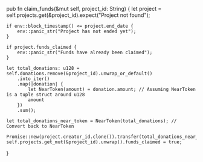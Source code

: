 pub fn claim_funds(&mut self, project_id: String) {
    let project = self.projects.get(&project_id).expect("Project not found");

    if env::block_timestamp() <= project.end_date {
        env::panic_str("Project has not ended yet");
    }

    if project.funds_claimed {
        env::panic_str("Funds have already been claimed");
    }

    let total_donations: u128 = self.donations.remove(&project_id).unwrap_or_default()
        .into_iter()
        .map(|donation| {
            let NearToken(amount) = donation.amount; // Assuming NearToken is a tuple struct around u128
            amount
        })
        .sum();

    let total_donations_near_token = NearToken(total_donations); // Convert back to NearToken

    Promise::new(project.creator_id.clone()).transfer(total_donations_near_token);
    self.projects.get_mut(&project_id).unwrap().funds_claimed = true;
}
